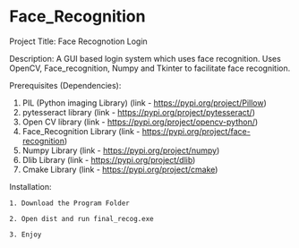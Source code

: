 # Face_Recognition
Project Title: Face Recognotion Login

Description: A GUI based login system which uses face recognition. Uses OpenCV, Face_recognition, Numpy and Tkinter to facilitate face recognition.


Prerequisites (Dependencies):

1. PIL (Python imaging Library)
	(link - https://pypi.org/project/Pillow)
2. pytesseract library
	(link - https://pypi.org/project/pytesseract/)
3. Open CV library
	(link - https://pypi.org/project/opencv-python/)
4. Face_Recognition Library
	(link - https://pypi.org/project/face-recognition)
5. Numpy Library
	(link - https://pypi.org/project/numpy)
6. Dlib Library
	(link - https://pypi.org/project/dlib)
7. Cmake Library
	(link - https://pypi.org/project/cmake)


Installation:
	
	1. Download the Program Folder
	
	2. Open dist and run final_recog.exe
	
	3. Enjoy

